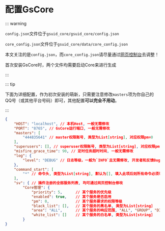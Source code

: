 # 配置GsCore<Badge type="warning" text="普通" />

::: warning

`config.json`文件位于`gsuid_core/gsuid_core/config.json`

`core_config.json`文件位于`gsuid_core/data/core_config.json`

本文关注的是`config.json`，而`core_config.json`请尽量通过[网页控制台](../进阶介绍/WebConsole)去调整！

首次安装GsCore时，两个文件均需要启动Core来进行生成

:::

::: tip

下面为详细配置，作为初次安装的萌新，只需要注意修改`masters`项为你自己的QQ号（或其他平台号码）即可，其他配置**可以完全不用动**。

:::

```json
{
    "HOST": "localhost", // 本机Host, 一般无需修改
    "PORT": "8765", // GsCore运行端口, 一般无需修改
    "masters": [
        "444835641" // master权限账号, 类型为List[string], 对应权限pm=0
    ],
    "superusers": [], // superuser权限账号, 类型为List[string], 对应权限pm=1
    "misfire_grace_time": 90, // 定时任务超时时间, 一般无需修改
    "log": {
        "level": "DEBUG" // 日志等级，一般为`INFO`且无需修改, 开发者和反馈Bug的时候开到`DEBUG`
    },
    "command_start": [
        "*" // 命令头, 类型为List[string], 默认为[], 填入此项后则所有命令必须带命令头触发
    ],
    "sv": { // 插件注册的全部服务列表, 均可通过网页控制台修改
        "Core管理": {
            "priority": 5,      // 某个服务的优先级
            "enabled": true,    // 某个服务是否启用
            "pm": 0,            // 某个服务要求的权限等级
            "black_list": [],   // 某个服务的黑名单, 类型为List[string]
            "area": "ALL",      // 某个服务的响应范围, "ALL", "GROUP", "DIRECT"
            "white_list": []    // 某个服务的白名单, 类型为List[string]
        }
}
```

